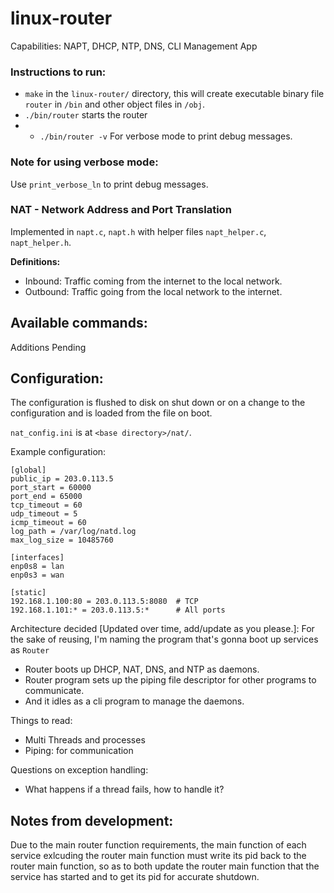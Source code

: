 # linux-router

Capabilities: NAPT, DHCP, NTP, DNS, CLI Management App

### Instructions to run:
- `make` in the `linux-router/` directory, this will create executable binary file `router` in `/bin` and other object files in `/obj`.
- `./bin/router` starts the router
- - `./bin/router -v` For verbose mode to print debug messages.
 
### Note for using verbose mode: 
Use `print_verbose_ln` to print debug messages.


### NAT - Network Address and Port Translation

Implemented in `napt.c`, `napt.h` with helper files `napt_helper.c`, `napt_helper.h`.

**Definitions:**
- Inbound: Traffic coming from the internet to the local network.
- Outbound: Traffic going from the local network to the internet.


## Available commands:
Additions Pending


## Configuration:

The configuration is flushed to disk on shut down or on a change to the configuration and is loaded from the file on boot.

`nat_config.ini` is at `<base directory>/nat/`.

Example configuration:
```
[global]
public_ip = 203.0.113.5
port_start = 60000
port_end = 65000
tcp_timeout = 60
udp_timeout = 5
icmp_timeout = 60
log_path = /var/log/natd.log
max_log_size = 10485760

[interfaces]
enp0s8 = lan
enp0s3 = wan

[static]
192.168.1.100:80 = 203.0.113.5:8080  # TCP
192.168.1.101:* = 203.0.113.5:*      # All ports
```


Architecture decided \[Updated over time, add/update as you please.\]:
For the sake of reusing, I'm naming the program that's gonna boot up services as `Router` 

- Router boots up DHCP, NAT, DNS, and NTP as daemons.
- Router program sets up the piping file descriptor for other programs to communicate.
- And it idles as a cli program to manage the daemons.

Things to read:
- Multi Threads and processes 
- Piping: for communication

Questions on exception handling:
- What happens if a thread fails, how to handle it?

## Notes from development:
Due to the main router function requirements, the main function of each service exlcuding the router main function must write its pid back to the router main function, so as to both update the router main function that the service has started and to get its pid for accurate shutdown.